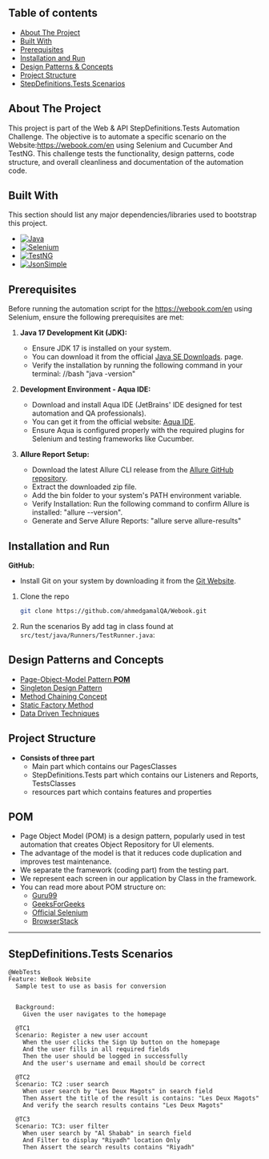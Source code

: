 ## Table of contents
* [About The Project](#about-the-project)
* [Built With](#built-with)
* [Prerequisites](#prerequisites)
* [Installation and Run](#installation-and-run)
* [Design Patterns & Concepts](#design-patterns-and-concepts)
* [Project Structure](#project-structure)
* [StepDefinitions.Tests Scenarios](#test-scenarios)
## About The Project

This project is part of the Web & API StepDefinitions.Tests Automation Challenge. The objective is to automate a specific scenario on the Website:https://webook.com/en using Selenium and Cucumber And TestNG.
This challenge tests the functionality, design patterns, code structure, and overall cleanliness and documentation of the automation code.

## Built With

This section should list any major dependencies/libraries used to bootstrap this project.

* [![Java][Java]][Java-url]
* [![Selenium][Selenium]][Selenium-url]
* [![TestNG][TestNG]][TestNG-url]
* [![JsonSimple][JsonSimple]][JsonSimple-url]

## Prerequisites

Before running the automation script for the https://webook.com/en using Selenium, ensure the following prerequisites are met:
1. **Java 17 Development Kit (JDK):**
    - Ensure JDK 17 is installed on your system.
    - You can download it from the official [Java SE Downloads](https://www.oracle.com/java/technologies/downloads). page.
    -  Verify the installation by running the following command in your terminal:
       //bash "java -version"


2. **Development Environment - Aqua IDE:**
    - Download and install Aqua IDE (JetBrains' IDE designed for test automation and QA professionals).
    - You can get it from the official website: [Aqua IDE](https://www.jetbrains.com/aqua/).
    - Ensure Aqua is configured properly with the required plugins for Selenium and testing frameworks like Cucumber.


3. **Allure Report Setup:**
    - Download the latest Allure CLI release from the [Allure GitHub repository](https://github.com/allure-framework/allure2).
    - Extract the downloaded zip file.
    - Add the bin folder to your system's PATH environment variable.
    - Verify Installation: Run the following command to confirm Allure is installed: "allure --version".
    - Generate and Serve Allure Reports: "allure serve allure-results"



## Installation and Run
**GitHub:**
- Install Git on your system by downloading it from the [Git Website](https://git-scm.com/downloads).


1. Clone the repo
   ```sh
   git clone https://github.com/ahmedgamalQA/Webook.git
   ```

2. Run the scenarios By add tag in class found at `src/test/java/Runners/TestRunner.java`:


## Design Patterns and Concepts
* [Page-Object-Model Pattern **POM**](#pom)
* [Singleton Design Pattern](#singleton-design-pattern)
* [Method Chaining Concept](#method-chaining-concept)
* [Static Factory Method](#static-factory-method)
* [Data Driven Techniques](#data-driven-techniques)
## Project Structure
* **Consists of three part**
    - Main part which contains our PagesClasses
    - StepDefinitions.Tests part which contains our Listeners and Reports, TestsClasses
    - resources part which contains features and properties
## POM
* Page Object Model (POM) is a design pattern, popularly used in test automation that creates Object Repository for UI elements.
* The advantage of the model is that it reduces code duplication and improves test maintenance.
* We separate the framework (coding part) from the testing part.
* We represent each screen in our application by Class in the framework.
* You can read more about POM structure on:
    - [Guru99](https://www.guru99.com/page-object-model-pom-page-factory-in-selenium-ultimate-guide.html)
    - [GeeksForGeeks](https://www.geeksforgeeks.org/page-object-model-pom/)
    - [Official Selenium](https://www.selenium.dev/documentation/test_practices/encouraged/page_object_models/)
    - [BrowserStack](https://www.browserstack.com/guide/page-object-model-in-selenium)
------------------------------------------
## StepDefinitions.Tests Scenarios

```gherkin
@WebTests
Feature: WeBook Website
  Sample test to use as basis for conversion


  Background:
    Given the user navigates to the homepage

  @TC1
  Scenario: Register a new user account
    When the user clicks the Sign Up button on the homepage
    And the user fills in all required fields
    Then the user should be logged in successfully
    And the user's username and email should be correct

  @TC2
  Scenario: TC2 :user search
    When user search by "Les Deux Magots" in search field
    Then Assert the title of the result is contains: "Les Deux Magots"
    And verify the search results contains "Les Deux Magots"

  @TC3
  Scenario: TC3: user filter
    When user search by "Al Shabab" in search field
    And Filter to display "Riyadh" location Only
    Then Assert the search results contains "Riyadh"
```


[stars-shield]: https://img.shields.io/github/stars/othneildrew/Best-README-Template.svg?style=for-the-badge
[stars-url]: https://github.com/othneildrew/Best-README-Template/stargazers
[issues-shield]: https://img.shields.io/github/issues/othneildrew/Best-README-Template.svg?style=for-the-badge
[issues-url]: https://github.com/othneildrew/Best-README-Template/issues
[license-shield]: https://img.shields.io/github/license/othneildrew/Best-README-Template.svg?style=for-the-badge
[license-url]: https://github.com/othneildrew/Best-README-Template/blob/master/LICENSE.txt
[linkedin-shield]: https://img.shields.io/badge/-LinkedIn-black.svg?style=for-the-badge&logo=linkedin&colorB=555
[linkedin-url]: https://linkedin.com/in/othneildrew
[product-screenshot]: images/screenshot.png
[Java]: https://img.shields.io/badge/java-%23ED8B00.svg?style=for-the-badge&logo=openjdk&logoColor=white
[Java-url]: https://docs.oracle.com/en/java/
[Selenium]: https://img.shields.io/badge/selenium-webdriver-43B02A?style=for-the-badge&logo=selenium&logoColor=white
[Selenium-url]: https://www.selenium.dev/documentation/webdriver/
[Appium]: https://img.shields.io/badge/Appium-41BDF5?style=for-the-badge&logo=appium&logoColor=white
[Appium-url]: https://appium.io/docs/en/latest/
[TestNG]: https://img.shields.io/badge/TestNg-FF7F00?style=for-the-badge&logo=testng&logoColor=white
[TestNG-url]: https://testng.org/
[JsonSimple]: https://img.shields.io/badge/JSON_Simple-000000?style=for-the-badge&logo=json&logoColor=white
[Cucumber]: https://img.shields.io/badge/Cucumber-000000?style=for-the-badge&logo=json&logoColor=white
[Cucumber-url]: https://cucumber.io/docs/guides/overview/
[JsonSimple-url]: https://www.digitalocean.com/community/tutorials/json-simple-example